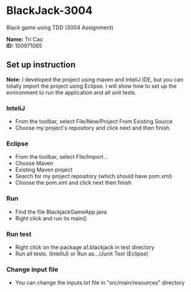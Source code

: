 # BlackJack-3004
Black game using TDD (3004 Assignment)

__Name:__ Tri Cao \
__ID:__   100971065

## Set up instruction
__Note:__ I developed the project using maven and InteliJ IDE, but you can totally import the project using Eclipse. I will show how to set up the evnironment to run the application and all unit tests.

### InteliJ
* From the toolbar, select File/New/Project From Existing Source
* Choose my project's repository and click next and then finish.

### Eclipse
* From the toolbar, select File/Import...
* Choose Maven
* Existing Maven project
* Search for my project repository (which should have pom.xml)
* Choose the pom.xml and click next then finish

### Run
* Find the file BlackjackGameApp.java
* Right click and run its main()
### Run test
* Right click on the package a1.blackjack in test directory
* Run all tests. (IntelliJ) or Run as.../Junit Test (Eclipse)
### Change input file
* You can change the inputs.txt file in "src/main/resources" directory
